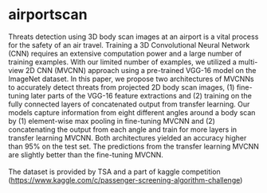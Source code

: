# airportscan

Threats detection using 3D body scan images at an airport is a vital process for the safety of an air travel.
Training a 3D Convolutional Neural Network (CNN) requires an extensive computation power and a large number 
of training examples. With our limited number of examples, we utilized a multi-view 2D CNN (MVCNN) approach 
using a pre-trained VGG-16 model on the ImageNet dataset. In this paper, we propose two architectures of MVCNNs 
to accurately detect threats from projected 2D body scan images, (1) fine-tuning later parts of the VGG-16 
feature extractions and (2) training on the fully connected layers of concatenated output from transfer learning. 
Our models capture information from eight different angles around a body scan by (1) element-wise max pooling 
in fine-tuning MVCNN and (2) concatenating the output from each angle and train for more layers in transfer 
learning MVCNN. Both architectures yielded an accuracy higher than 95% on the test set. The predictions from 
the transfer learning MVCNN are slightly better than the fine-tuning MVCNN. <br/>
<br/>
The dataset is provided by TSA and a part of kaggle competition (https://www.kaggle.com/c/passenger-screening-algorithm-challenge) 

